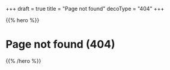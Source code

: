 +++
draft = true
title = "Page not found"
decoType = "404"
+++

{{% hero %}}

# Page not found (404)

{{% /hero %}}
